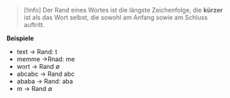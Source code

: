 >[!info]
>Der Rand eines Wortes ist die längste Zeichenfolge, die **kürzer** ist als das Wort selbst, die sowohl am Anfang sowie am Schluss auftritt.

**Beispiele**
- text -> Rand: t
- memme ->Rnad: me
- wort -> Rand $\emptyset$
- abcabc -> Rand abc
- ababa -> Rand: aba
- m -> Rand $\emptyset$




